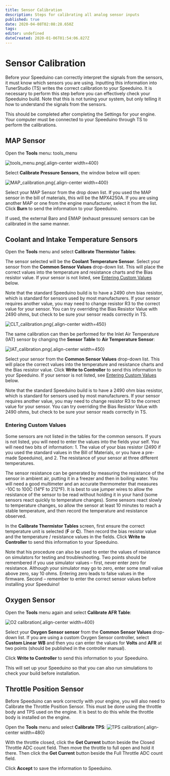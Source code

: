 ```yaml
---
title: Sensor Calibration
description: Steps for calibrating all analog sensor inputs
published: true
date: 2020-04-08T02:08:28.650Z
tags: 
editor: undefined
dateCreated: 2020-01-06T01:54:06.827Z
---
```


# Sensor Calibration

Before your Speeduino can correctly interpret the signals from the sensors, it must know which sensors you are using. Inputting this information into TunerStudio (TS) writes the correct calibration to your Speeduino. It is necessary to perform this step before you can effectively check your Speeduino build. Note that this is not tuning your system, but only telling it how to understand the signals from the sensors.

This should be completed after completing the Settings for your engine. Your computer must be connected to your Speeduino through TS to perform the calibrations.

## MAP Sensor

Open the **Tools** menu: tools_menu

![tools_menu.png](/img/tuning/tools_menu.png){.align-center width=400}

Select **Calibrate Pressure Sensors**, the window below will open:

![MAP_calibration.png](/img/tuning/MAP_calibration.png){.align-center width=400}

Select your MAP Sensor from the drop down list. If you used the MAP sensor in the bill of materials, this will be the MPX4250A. If you are using another MAP or one from the engine manufacturer, select it from the list. Click **Burn** to send the information to your Speeduino.

If used, the external Baro and EMAP (exhaust pressure) sensors can be calibrated in the same manner. 


## Coolant and Intake Temperature Sensors

Open the **Tools** menu and select **Calibrate Thermistor Tables**:

The sensor selected will be the **Coolant Temperature Sensor**. Select your sensor from the **Common Sensor Values** drop-down list. This will place the correct values into the temperature and resistance charts and the Bias resistor value. If your sensor is not listed, see [Entering Custom Values](#Entering_Custom_Values "wikilink") below.

Note that the standard Speeduino build is to have a 2490 ohm bias resistor, which is standard for sensors used by most manufacturers. If your sensor requires another value, you may need to change resistor R3 to the correct value for your sensor. You can try overriding the Bias Resistor Value with 2490 ohms, but check to be sure your sensor reads correctly in TS.

![CLT_calibration.png](/img/tuning/CLT_calibration.png){.align-center width=450}

The same calibration can then be performed for the Inlet Air Temperature (IAT) sensor by changing the **Sensor Table** to **Air Temperature Sensor**:

![IAT_calibration.png](/img/tuning/IAT_calibration.png){.align-center width=450}

Select your sensor from the **Common Sensor Values** drop-down list. This will place the correct values into the temperature and resistance charts and the Bias resistor value. Click **Write to Controller** to send this information to your Speeduino. If your sensor is not listed, see [Entering Custom Values](#Entering_Custom_Values "wikilink") below.

Note that the standard Speeduino build is to have a 2490 ohm bias resistor, which is standard for sensors used by most manufacturers. If your sensor requires another value, you may need to change resistor R3 to the correct value for your sensor. You can try overriding the Bias Resistor Value with 2490 ohms, but check to be sure your sensor reads correctly in TS.

### Entering Custom Values

Some sensors are not listed in the tables for the common sensors. If yours is not listed, you will need to enter the values into the fields your self. You will need two bits of information: 1. The value of your bias resistor (2490 if you used the standard values in the Bill of Materials, or you have a pre-made Speeduino), and 2. The resistance of your sensor at three different temperatures.

The sensor resistance can be generated by measuring the resistance of the sensor in ambient air, putting it in a freezer and then in boiling water. You will need a good multimeter and an accurate thermometer that measures -10C to 100C (14°F to 212°F). It is best to use jumper wires to allow the resistance of the sensor to be read without holding it in your hand (some sensors react quickly to temperature changes). Some sensors react slowly to temperature changes, so allow the sensor at least 10 minutes to reach a stable temperature, and then record the temperature and resistance observed.

In the **Calibrate Thermistor Tables** screen, first ensure the correct temperature unit is selected (**F** or **C**). Then record the bias resistor value and the temperature / resistance values in the fields. Click **Write to Controller** to send this information to your Speeduino.

Note that his procedure can also be used to enter the values of resistance on simulators for testing and troubleshooting. Two points should be remembered if you use simulator values – first, never enter zero for resistance. Although your simulator may go to zero, enter some small value above zero, say 10 ohms. Entering zero leads to false values in the firmware. Second – remember to enter the correct sensor values before installing your Speeduino!

## Oxygen Sensor 

Open the **Tools** menu again and select **Calibrate AFR Table**:

![O2 calibration](/img/tuning/O2_calibration.png){.align-center width=400}

Select your **Oxygen Sensor sensor** from the **Common Sensor Values** drop-down list. If you are using a custom Oxygen Sensor controller, select **Custom Linear WB** and then you can enter the values for **Volts** and **AFR** at two points (should be published in the controller manual).

Click **Write to Controller** to send this information to your Speeduino.

This will set up your Speeduino so that you can also run simulations to check your build before installation.


## Throttle Position Sensor

Before Speeduino can work correctly with your engine, you will also need to Calibrate the Throttle Position Sensor. This must be done using the throttle body and TPS used on the engine. It is best to do this while the throttle body is installed on the engine.

Open the **Tools** menu and select **Calibrate TPS**:
![TPS calibration](/img/tuning/TPS_calibration.png){.align-center width=480}

With the throttle closed, click the **Get Current** button beside the Closed Throttle ADC count field. Then move the throttle to full open and hold it there. Then click the **Get Current** button beside the Full Throttle ADC count field.

Click **Accept** to save the information to Speeduino.